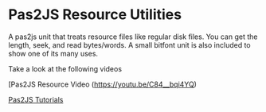 # Pas2JS Resource Utilities
A pas2js unit that treats resource files like regular disk files. 
You can  get the length, seek, and read bytes/words. A small bitfont unit
is also included to show one of its many uses.

Take a look at the following videos


[Pas2JS Resource Video (https://youtu.be/C84__bqi4YQ)

[Pas2JS Tutorials](https://github.com/RetroNick2020/Channel-Code/discussions)



